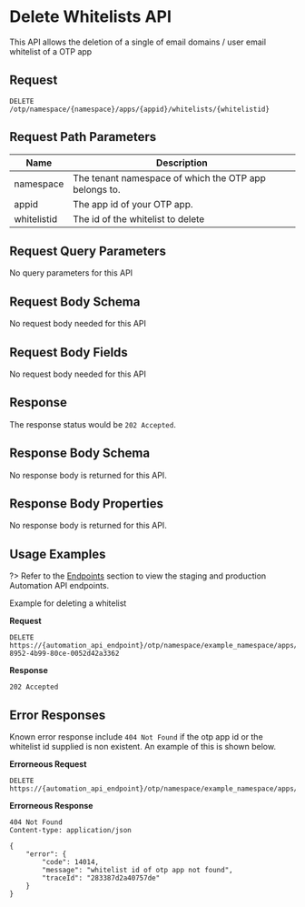 # Delete Whitelists API
This API allows the deletion of a single of email domains / user email whitelist of a OTP app

## Request
```
DELETE /otp/namespace/{namespace}/apps/{appid}/whitelists/{whitelistid}
```
## Request Path Parameters
| Name        | Description                                           |
| ----------- | ----------------------------------------------------- |
| namespace   | The tenant namespace of which the OTP app belongs to. |
| appid       | The app id of your OTP app.                           |
| whitelistid | The id of the whitelist to delete                     |

## Request Query Parameters
No query parameters for this API

## Request Body Schema
No request body needed for this API

## Request Body Fields
No request body needed for this API

## Response
The response status would be `202 Accepted`.

## Response Body Schema
No response body is returned for this API.

## Response Body Properties
No response body is returned for this API.

## Usage Examples

?> Refer to the [Endpoints](/otpaas/whitelist-automation-api/intro?id=endpoints) section to view the staging and production Automation API endpoints.

Example for deleting a whitelist

**Request**
```http
DELETE https://{automation_api_endpoint}/otp/namespace/example_namespace/apps/example_app_id/whitelists/f64a12fb-8952-4b99-80ce-0052d42a3362

```
**Response**
```
202 Accepted

```
## Error Responses

Known error response include `404 Not Found` if the otp app id or the whitelist id supplied is non existent.
An example of this is shown below.

**Errorneous Request**
```http
DELETE https://{automation_api_endpoint}/otp/namespace/example_namespace/apps/example_app_id/whitelists/nonexistentwhitelistid
```
**Errorneous Response**
```http
404 Not Found
Content-type: application/json

{
    "error": {
        "code": 14014,
        "message": "whitelist id of otp app not found",
        "traceId": "283387d2a40757de"
    }
}
```